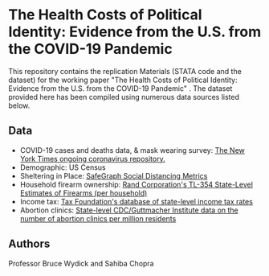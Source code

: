 # The Health Costs of Political Identity: Evidence from the U.S. from the COVID-19 Pandemic

This repository contains the replication Materials (STATA code and the dataset) for the working paper "The Health Costs of Political Identity: Evidence from the U.S. from the COVID-19 Pandemic" . The dataset provided here has been compiled using numerous data sources listed below.

## Data

-  COVID-19 cases and deaths data, \& mask wearing survey:  [The New York Times ongoing coronavirus repository.](https://github.com/nytimes/covid-19-data)
- Demographic: US Census
- Sheltering in Place: [SafeGraph Social Distancing Metrics](https://docs.safegraph.com/docs/social-distancing-metrics)
- Household firearm ownership: [Rand Corporation's TL-354 State-Level Estimates of Firearms (per household)](https://www.rand.org/pubs/tools/TL354.html)
- Income tax: [Tax Foundation's database of state-level income tax rates](https://taxfoundation.org/publications/state-individual-income-tax-rates-and-brackets/)
- Abortion clinics: [State-level CDC/Guttmacher Institute data on the number of abortion clinics per million residents](https://data.guttmacher.org/states)

## Authors
Professor Bruce Wydick and Sahiba Chopra

